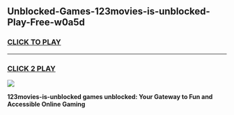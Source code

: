 
## Unblocked-Games-123movies-is-unblocked-Play-Free-w0a5d
<h3>
<a href="https://premium76.site?title=123movies-is-unblocked&ref=23A">CLICK TO PLAY</a></h3>
<hr>

<h3>
<a href="https://premium76.site?title=123movies-is-unblocked&ref=23A">CLICK 2 PLAY</a>
  
</h3>

<a href="https://premium76.site?title=123movies-is-unblocked&ref=23A"><img src="https://clearcache.store/games.png"></a>


**123movies-is-unblocked games unblocked: Your Gateway to Fun and Accessible Online Gaming**
